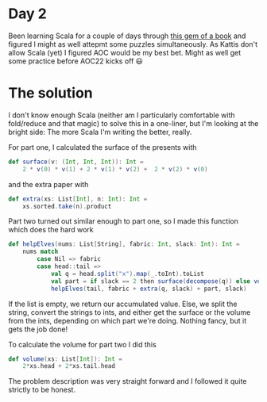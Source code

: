 # Day 2

Been learning Scala for a couple of days through [this gem of a book](https://www.manning.com/books/functional-programming-in-scala) and figured I might as well attepmt some puzzles simultaneously. As Kattis don't allow Scala (yet) I figured AOC would be my best bet. Might as well get some practice before AOC22 kicks off :smiley:

# The solution

I don't know enough Scala (neither am I particularly comfortable with fold/reduce and that magic) to solve this in a one-liner, but I'm looking at the bright side: The more Scala I'm writing the better, really.

For part one, I calculated the surface of the presents with

```scala
def surface(v: (Int, Int, Int)): Int =
    2 * v(0) * v(1) + 2 * v(1) * v(2) +  2 * v(2) * v(0)
```

and the extra paper with

```scala
def extra(xs: List[Int], n: Int): Int =
    xs.sorted.take(n).product
```

Part two turned out similar enough to part one, so I made this function which does the hard work

```scala
def helpElves(nums: List[String], fabric: Int, slack: Int): Int =
    nums match
        case Nil => fabric
        case head::tail =>
            val q = head.split("x").map(_.toInt).toList
            val part = if slack == 2 then surface(decompose(q)) else volume(smallest(q))
            helpElves(tail, fabric + extra(q, slack) + part, slack)
```

If the list is empty, we return our accumulated value. Else, we split the string, convert the strings to ints, and either get the surface or the volume from the ints, depending on which part we're doing. Nothing fancy, but it gets the job done!

To calculate the volume for part two I did this

```scala
def volume(xs: List[Int]): Int =
    2*xs.head + 2*xs.tail.head
```

The problem description was very straight forward and I followed it quite strictly to be honest.
